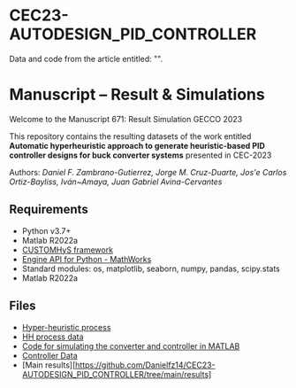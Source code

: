 # CEC23-AUTODESIGN_PID_CONTROLLER
Data and code from the article entitled: "".



# Manuscript  – Result & Simulations

Welcome to the Manuscript 671: Result Simulation GECCO 2023

This repository contains the resulting datasets of the work entitled **Automatic hyperheuristic approach to generate heuristic-based PID controller designs for buck converter systems** presented in CEC-2023

Authors: _Daniel F. Zambrano-Gutierrez, Jorge M. Cruz-Duarte, Jos\'e Carlos  Ortiz-Bayliss, Iván~Amaya, Juan Gabriel Avina-Cervantes_

## Requirements
* Python v3.7+
* Matlab R2022a
* [CUSTOMHyS framework](https://github.com/jcrvz/customhys.git)
* [Engine API for Python - MathWorks](https://www.mathworks.com/help/matlab/matlab_external/install-the-matlab-engine-for-python.html)
* Standard modules: os, matplotlib, seaborn, numpy, pandas, scipy.stats
* Matlab R2022a

## Files
* [Hyper-heuristic process](https://github.com/Danielfz14/CEC23-AUTODESIGN_PID_CONTROLLER/blob/main/buckHH.ipynb)
* [HH process data](https://github.com/Danielfz14/CEC23-AUTODESIGN_PID_CONTROLLER/tree/main/EvolucionHH)
* [Code for simulating the converter and controller in MATLAB](https://github.com/Danielfz14/CEC23-AUTODESIGN_PID_CONTROLLER/blob/main/HHbuck.m)
* [Controller Data ](https://github.com/Danielfz14/CEC23-AUTODESIGN_PID_CONTROLLER/tree/main/Fit_KP_KI_KD_MHs)
* [Main results][https://github.com/Danielfz14/CEC23-AUTODESIGN_PID_CONTROLLER/tree/main/results]
